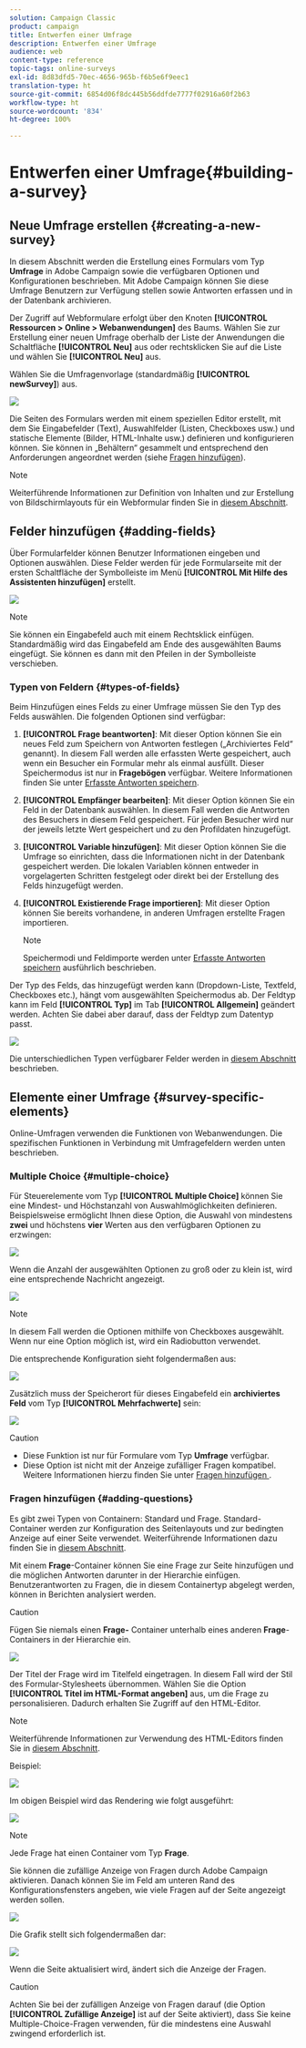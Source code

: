 ```yaml
---
solution: Campaign Classic
product: campaign
title: Entwerfen einer Umfrage
description: Entwerfen einer Umfrage
audience: web
content-type: reference
topic-tags: online-surveys
exl-id: 8d83dfd5-70ec-4656-965b-f6b5e6f9eec1
translation-type: ht
source-git-commit: 6854d06f8dc445b56ddfde7777f02916a60f2b63
workflow-type: ht
source-wordcount: '834'
ht-degree: 100%

---
```


# Entwerfen einer Umfrage{#building-a-survey}

## Neue Umfrage erstellen {#creating-a-new-survey}

In diesem Abschnitt werden die Erstellung eines Formulars vom Typ **Umfrage** in Adobe Campaign sowie die verfügbaren Optionen und Konfigurationen beschrieben. Mit Adobe Campaign können Sie diese Umfrage Benutzern zur Verfügung stellen sowie Antworten erfassen und in der Datenbank archivieren.

Der Zugriff auf Webformulare erfolgt über den Knoten **[!UICONTROL Ressourcen > Online > Webanwendungen]** des Baums. Wählen Sie zur Erstellung einer neuen Umfrage oberhalb der Liste der Anwendungen die Schaltfläche **[!UICONTROL Neu]** aus oder rechtsklicken Sie auf die Liste und wählen Sie **[!UICONTROL Neu]** aus.

Wählen Sie die Umfragenvorlage (standardmäßig **[!UICONTROL newSurvey]**) aus.

![](assets/s_ncs_admin_survey_select_template.png)

Die Seiten des Formulars werden mit einem speziellen Editor erstellt, mit dem Sie Eingabefelder (Text), Auswahlfelder (Listen, Checkboxes usw.) und statische Elemente (Bilder, HTML-Inhalte usw.) definieren und konfigurieren können. Sie können in „Behältern“ gesammelt und entsprechend den Anforderungen angeordnet werden (siehe [Fragen hinzufügen](#adding-questions)).

>[!NOTE]
>
>Weiterführende Informationen zur Definition von Inhalten und zur Erstellung von Bildschirmlayouts für ein Webformular finden Sie in [diesem Abschnitt](../../web/using/about-web-forms.md).

## Felder hinzufügen {#adding-fields}

Über Formularfelder können Benutzer Informationen eingeben und Optionen auswählen. Diese Felder werden für jede Formularseite mit der ersten Schaltfläche der Symbolleiste im Menü **[!UICONTROL Mit Hilfe des Assistenten hinzufügen]** erstellt.

![](assets/s_ncs_admin_survey_add_field_menu.png)

>[!NOTE]
>
>Sie können ein Eingabefeld auch mit einem Rechtsklick einfügen. Standardmäßig wird das Eingabefeld am Ende des ausgewählten Baums eingefügt. Sie können es dann mit den Pfeilen in der Symbolleiste verschieben.

### Typen von Feldern {#types-of-fields}

Beim Hinzufügen eines Felds zu einer Umfrage müssen Sie den Typ des Felds auswählen. Die folgenden Optionen sind verfügbar:

1. **[!UICONTROL Frage beantworten]**: Mit dieser Option können Sie ein neues Feld zum Speichern von Antworten festlegen („Archiviertes Feld“ genannt). In diesem Fall werden alle erfassten Werte gespeichert, auch wenn ein Besucher ein Formular mehr als einmal ausfüllt. Dieser Speichermodus ist nur in **Fragebögen** verfügbar. Weitere Informationen finden Sie unter [Erfasste Antworten speichern](../../web/using/managing-answers.md#storing-collected-answers).
1. **[!UICONTROL Empfänger bearbeiten]**: Mit dieser Option können Sie ein Feld in der Datenbank auswählen. In diesem Fall werden die Antworten des Besuchers in diesem Feld gespeichert. Für jeden Besucher wird nur der jeweils letzte Wert gespeichert und zu den Profildaten hinzugefügt.
1. **[!UICONTROL Variable hinzufügen]**: Mit dieser Option können Sie die Umfrage so einrichten, dass die Informationen nicht in der Datenbank gespeichert werden. Die lokalen Variablen können entweder in vorgelagerten Schritten festgelegt oder direkt bei der Erstellung des Felds hinzugefügt werden.
1. **[!UICONTROL Existierende Frage importieren]**: Mit dieser Option können Sie bereits vorhandene, in anderen Umfragen erstellte Fragen importieren.

   >[!NOTE]
   >
   >Speichermodi und Feldimporte werden unter [Erfasste Antworten speichern](../../web/using/managing-answers.md#storing-collected-answers) ausführlich beschrieben.

Der Typ des Felds, das hinzugefügt werden kann (Dropdown-Liste, Textfeld, Checkboxes etc.), hängt vom ausgewählten Speichermodus ab. Der Feldtyp kann im Feld **[!UICONTROL Typ]** im Tab **[!UICONTROL Allgemein]** geändert werden. Achten Sie dabei aber darauf, dass der Feldtyp zum Datentyp passt.

![](assets/s_ncs_admin_survey_change_type.png)

Die unterschiedlichen Typen verfügbarer Felder werden in [diesem Abschnitt](../../web/using/about-web-forms.md) beschrieben.

## Elemente einer Umfrage {#survey-specific-elements}

Online-Umfragen verwenden die Funktionen von Webanwendungen. Die spezifischen Funktionen in Verbindung mit Umfragefeldern werden unten beschrieben.

### Multiple Choice {#multiple-choice}

Für Steuerelemente vom Typ **[!UICONTROL Multiple Choice]** können Sie eine Mindest- und Höchstanzahl von Auswahlmöglichkeiten definieren. Beispielsweise ermöglicht Ihnen diese Option, die Auswahl von mindestens **zwei** und höchstens **vier** Werten aus den verfügbaren Optionen zu erzwingen:

![](assets/s_ncs_admin_survey_multichoice_ex1.png)

Wenn die Anzahl der ausgewählten Optionen zu groß oder zu klein ist, wird eine entsprechende Nachricht angezeigt.

![](assets/s_ncs_admin_survey_multichoice_ex2.png)

>[!NOTE]
>
>In diesem Fall werden die Optionen mithilfe von Checkboxes ausgewählt. Wenn nur eine Option möglich ist, wird ein Radiobutton verwendet.

Die entsprechende Konfiguration sieht folgendermaßen aus:

![](assets/s_ncs_admin_survey_multichoice_ex3.png)

Zusätzlich muss der Speicherort für dieses Eingabefeld ein **archiviertes Feld** vom Typ **[!UICONTROL Mehrfachwerte]** sein:

![](assets/s_ncs_admin_survey_multiple_values_field.png)

>[!CAUTION]
>
>* Diese Funktion ist nur für Formulare vom Typ **Umfrage** verfügbar.
>* Diese Option ist nicht mit der Anzeige zufälliger Fragen kompatibel. Weitere Informationen hierzu finden Sie unter [Fragen hinzufügen ](#adding-questions).


### Fragen hinzufügen {#adding-questions}

Es gibt zwei Typen von Containern: Standard und Frage. Standard-Container werden zur Konfiguration des Seitenlayouts und zur bedingten Anzeige auf einer Seite verwendet. Weiterführende Informationen dazu finden Sie in [diesem Abschnitt](../../web/using/about-web-forms.md).

Mit einem **Frage**-Container können Sie eine Frage zur Seite hinzufügen und die möglichen Antworten darunter in der Hierarchie einfügen. Benutzerantworten zu Fragen, die in diesem Containertyp abgelegt werden, können in Berichten analysiert werden.

>[!CAUTION]
>
>Fügen Sie niemals einen **Frage-** Container unterhalb eines anderen **Frage**-Containers in der Hierarchie ein.

![](assets/s_ncs_admin_question_label.png)

Der Titel der Frage wird im Titelfeld eingetragen. In diesem Fall wird der Stil des Formular-Stylesheets übernommen. Wählen Sie die Option **[!UICONTROL Titel im HTML-Format angeben]** aus, um die Frage zu personalisieren. Dadurch erhalten Sie Zugriff auf den HTML-Editor.

>[!NOTE]
>
>Weiterführende Informationen zur Verwendung des HTML-Editors finden Sie in [diesem Abschnitt](../../web/using/about-web-forms.md).

Beispiel:

![](assets/s_ncs_admin_survey_containers_qu_arbo.png)

Im obigen Beispiel wird das Rendering wie folgt ausgeführt:

![](assets/s_ncs_admin_survey_containers_qu_ex.png)

>[!NOTE]
>
>Jede Frage hat einen Container vom Typ **Frage**.

Sie können die zufällige Anzeige von Fragen durch Adobe Campaign aktivieren. Danach können Sie im Feld am unteren Rand des Konfigurationsfensters angeben, wie viele Fragen auf der Seite angezeigt werden sollen.

![](assets/s_ncs_admin_survey_containers_qu_display.png)

Die Grafik stellt sich folgendermaßen dar:

![](assets/s_ncs_admin_survey_containers_qu_display_rendering.png)

Wenn die Seite aktualisiert wird, ändert sich die Anzeige der Fragen.

>[!CAUTION]
>
>Achten Sie bei der zufälligen Anzeige von Fragen darauf (die Option **[!UICONTROL Zufällige Anzeige]** ist auf der Seite aktiviert), dass Sie keine Multiple-Choice-Fragen verwenden, für die mindestens eine Auswahl zwingend erforderlich ist.
